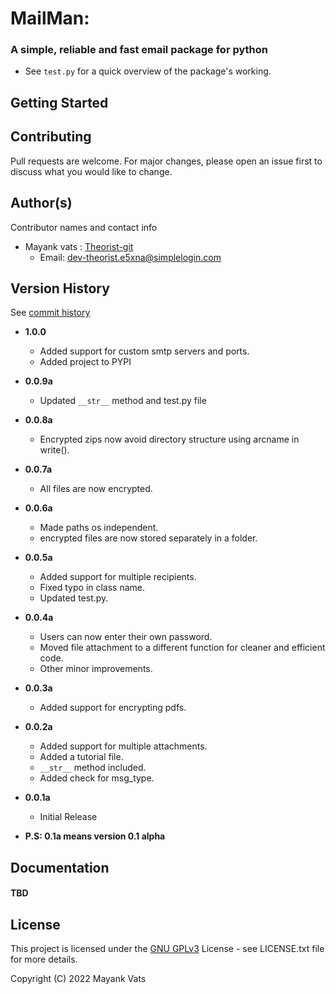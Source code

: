 # MailMan: 
### A simple, reliable and fast email package for python

* See `test.py` for a quick overview of the package's working.

## Getting Started

[//]: # (### Installation:)

[//]: # ()
[//]: # (* Use the package manager [pip]&#40;https://pip.pypa.io/en/stable/&#41; to install the python modules required.)

[//]: # (```bash)

[//]: # ($ pip install AuthAlpha)

[//]: # (```)

[//]: # ()
[//]: # (### Usage:)

[//]: # (* See the [Tests]&#40;https://github.com/Theorist-Git/AuthAlpha/tree/master/Tests&#41;)

[//]: # (directory to see the detailed usage of every class and method.)

[//]: # (* [Authalpha.py]&#40;https://github.com/Theorist-Git/AuthAlpha/blob/master/AuthAlpha.py&#41; file contains the workarounds for the possible errors)

[//]: # (you might encounter.)

[//]: # (### Supported hash types:)

[//]: # ()
[//]: # (#### For passwords:)

[//]: # (1. [argon2id]&#40;https://en.wikipedia.org/wiki/Argon2&#41;)

[//]: # (2. [PBKDF2:SHA family]&#40;https://en.wikipedia.org/wiki/PBKDF2&#41;)

[//]: # (3. [bcrypt]&#40;https://en.wikipedia.org/wiki/Bcrypt&#41;)

[//]: # (4. [scrypt]&#40;https://en.wikipedia.org/wiki/Scrypt&#41;)

[//]: # ()
[//]: # (#### For Generating File Hashes:)

[//]: # (1. [SHA1]&#40;https://en.wikipedia.org/wiki/SHA-1&#41;)

[//]: # (2. [SHA2]&#40;https://en.wikipedia.org/wiki/SHA-2&#41;)

[//]: # (3. [SHA3]&#40;https://en.wikipedia.org/wiki/SHA-3&#41;)

## Contributing
Pull requests are welcome. For major changes, please open an issue first to discuss what you would like to change.


## Author(s)

Contributor names and contact info
* Mayank vats : [Theorist-git](https://github.com/Theorist-Git)
  * Email: dev-theorist.e5xna@simplelogin.com

## Version History
See [commit history](https://github.com/Theorist-Git/MailMan/commits/master)
* **1.0.0**
  * Added support for custom smtp servers and ports.
  * Added project to PYPI
* **0.0.9a**
  * Updated `__str__` method and test.py file 
* **0.0.8a**
  * Encrypted zips now avoid directory structure using arcname in write().
* **0.0.7a**
  * All files are now encrypted.
* **0.0.6a**
  * Made paths os independent.
  * encrypted files are now stored separately in a folder.
* **0.0.5a**
  * Added support for multiple recipients.
  * Fixed typo in class name.
  * Updated test.py.
* **0.0.4a**
  * Users can now enter their own password.
  * Moved file attachment to a different function for cleaner and efficient code.
  * Other minor improvements.
* **0.0.3a**
  * Added support for encrypting pdfs.
* **0.0.2a**
  * Added support for multiple attachments.
  * Added a tutorial file.
  * `__str__` method included.
  * Added check for msg_type.
* **0.0.1a**
    * Initial Release

* **P.S: 0.1a means version 0.1 alpha**

## Documentation
#### TBD

## License

This project is licensed under the [GNU GPLv3](https://choosealicense.com/licenses/gpl-3.0/#) License - see LICENSE.txt file for more details.

Copyright (C) 2022 Mayank Vats
